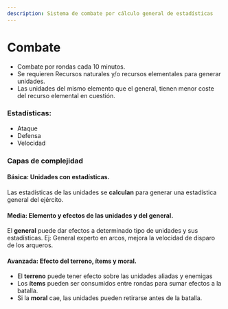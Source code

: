 ```yaml
---
description: Sistema de combate por cálculo general de estadísticas
---
```


# Combate

* Combate por rondas cada 10 minutos.
* Se requieren Recursos naturales y/o recursos elementales para generar unidades.
* Las unidades del mismo elemento que el general, tienen menor coste del recurso elemental en cuestión.

### &#x20;Estadísticas:&#x20;

* Ataque&#x20;
* Defensa&#x20;
* Velocidad

### Capas de complejidad

#### Básica: Unidades con estadísticas.&#x20;

Las estadísticas de las unidades se **calculan** para generar una estadística general del ejército.

#### Media: Elemento y efectos de las unidades y del general.

El **general** puede dar efectos a determinado tipo de unidades y sus estadísticas. Ej: General experto en arcos, mejora la velocidad de disparo de los arqueros.

#### Avanzada: Efecto del terreno, ítems y moral.

* El **terreno** puede tener efecto sobre las unidades aliadas y enemigas
* Los **ítems** pueden ser consumidos entre rondas para sumar efectos a la batalla.
* Si la **moral** cae, las unidades pueden retirarse antes de la batalla.
